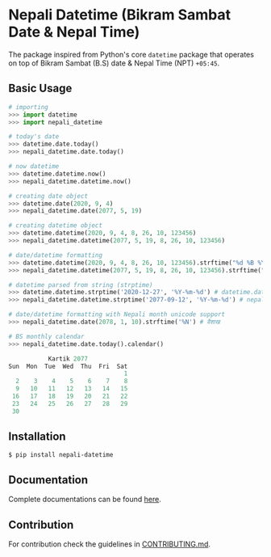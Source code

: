 # Nepali Datetime (Bikram Sambat Date & Nepal Time) 

The package inspired from Python's core ``datetime`` package that
operates on top of Bikram Sambat (B.S) date & Nepal Time (NPT) ``+05:45``.


## Basic Usage

```python
# importing
>>> import datetime
>>> import nepali_datetime

# today's date
>>> datetime.date.today()
>>> nepali_datetime.date.today()

# now datetime
>>> datetime.datetime.now()
>>> nepali_datetime.datetime.now()

# creating date object
>>> datetime.date(2020, 9, 4)
>>> nepali_datetime.date(2077, 5, 19)

# creating datetime object
>>> datetime.datetime(2020, 9, 4, 8, 26, 10, 123456)
>>> nepali_datetime.datetime(2077, 5, 19, 8, 26, 10, 123456)

# date/datetime formatting
>>> datetime.datetime(2020, 9, 4, 8, 26, 10, 123456).strftime("%d %B %Y") # 04 September 2020
>>> nepali_datetime.datetime(2077, 5, 19, 8, 26, 10, 123456).strftime("%d %B %Y") # 19 Bhadau 2077

# datetime parsed from string (strptime)
>>> datetime.datetime.strptime('2020-12-27', '%Y-%m-%d') # datetime.datetime(2020, 12, 27, 0, 0)
>>> nepali_datetime.datetime.strptime('2077-09-12', '%Y-%m-%d') # nepali_datetime.datetime(2077, 9, 12, 0, 0)

# date/datetime formatting with Nepali month unicode support
>>> nepali_datetime.date(2078, 1, 10).strftime('%N') # वैशाख

# BS monthly calendar
>>> nepali_datetime.date.today().calendar()

           Kartik 2077            
Sun  Mon  Tue  Wed  Thu  Fri  Sat
                                1
  2    3    4    5    6    7    8
  9   10   11   12   13   14   15
 16   17   18   19   20   21   22
 23   24   25   26   27   28   29
 30
```


## Installation
```shell
$ pip install nepali-datetime
```


## Documentation
Complete documentations can be found [here](https://dxillar.github.io/nepali-datetime/).


## Contribution
For contribution check the guidelines in [CONTRIBUTING.md](https://github.com/dxillar/nepali-datetime/blob/master/CONTRIBUTING.md).
